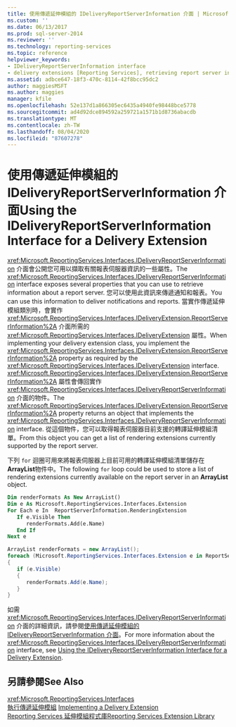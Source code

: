 ```yaml
---
title: 使用傳遞延伸模組的 IDeliveryReportServerInformation 介面 | Microsoft Docs
ms.custom: ''
ms.date: 06/13/2017
ms.prod: sql-server-2014
ms.reviewer: ''
ms.technology: reporting-services
ms.topic: reference
helpviewer_keywords:
- IDeliveryReportServerInformation interface
- delivery extensions [Reporting Services], retrieving report server information
ms.assetid: adbce647-18f3-470c-8114-42f8bcc95dc2
author: maggiesMSFT
ms.author: maggies
manager: kfile
ms.openlocfilehash: 52e137d1a866305ec6435a4940fe98448bce5778
ms.sourcegitcommit: ad4d92dce894592a259721a1571b1d8736abacdb
ms.translationtype: MT
ms.contentlocale: zh-TW
ms.lasthandoff: 08/04/2020
ms.locfileid: "87607278"
---
```

# <a name="using-the-ideliveryreportserverinformation-interface-for-a-delivery-extension"></a><span data-ttu-id="718ec-102">使用傳遞延伸模組的 IDeliveryReportServerInformation 介面</span><span class="sxs-lookup"><span data-stu-id="718ec-102">Using the IDeliveryReportServerInformation Interface for a Delivery Extension</span></span>
  <span data-ttu-id="718ec-103"><xref:Microsoft.ReportingServices.Interfaces.IDeliveryReportServerInformation> 介面會公開您可用以擷取有關報表伺服器資訊的一些屬性。</span><span class="sxs-lookup"><span data-stu-id="718ec-103">The <xref:Microsoft.ReportingServices.Interfaces.IDeliveryReportServerInformation> interface exposes several properties that you can use to retrieve information about a report server.</span></span> <span data-ttu-id="718ec-104">您可以使用此資訊來傳遞通知和報表。</span><span class="sxs-lookup"><span data-stu-id="718ec-104">You can use this information to deliver notifications and reports.</span></span> <span data-ttu-id="718ec-105">當實作傳遞延伸模組類別時，會實作 <xref:Microsoft.ReportingServices.Interfaces.IDeliveryExtension.ReportServerInformation%2A> 介面所需的 <xref:Microsoft.ReportingServices.Interfaces.IDeliveryExtension> 屬性。</span><span class="sxs-lookup"><span data-stu-id="718ec-105">When implementing your delivery extension class, you implement the <xref:Microsoft.ReportingServices.Interfaces.IDeliveryExtension.ReportServerInformation%2A> property as required by the <xref:Microsoft.ReportingServices.Interfaces.IDeliveryExtension> interface.</span></span> <span data-ttu-id="718ec-106"><xref:Microsoft.ReportingServices.Interfaces.IDeliveryExtension.ReportServerInformation%2A> 屬性會傳回實作 <xref:Microsoft.ReportingServices.Interfaces.IDeliveryReportServerInformation> 介面的物件。</span><span class="sxs-lookup"><span data-stu-id="718ec-106">The <xref:Microsoft.ReportingServices.Interfaces.IDeliveryExtension.ReportServerInformation%2A> property returns an object that implements the <xref:Microsoft.ReportingServices.Interfaces.IDeliveryReportServerInformation> interface.</span></span> <span data-ttu-id="718ec-107">從這個物件，您可以取得報表伺服器目前支援的轉譯延伸模組清單。</span><span class="sxs-lookup"><span data-stu-id="718ec-107">From this object you can get a list of rendering extensions currently supported by the report server.</span></span>  
  
 <span data-ttu-id="718ec-108">下列 `for` 迴圈可用來將報表伺服器上目前可用的轉譯延伸模組清單儲存在**ArrayList**物件中。</span><span class="sxs-lookup"><span data-stu-id="718ec-108">The following `for` loop could be used to store a list of rendering extensions currently available on the report server in an **ArrayList** object.</span></span>  
  
```vb  
Dim renderFormats As New ArrayList()  
Dim e As Microsoft.ReportingServices.Interfaces.Extension  
For Each e In  ReportServerInformation.RenderingExtension  
   If e.Visible Then  
      renderFormats.Add(e.Name)  
   End If  
Next e  
```  
  
```csharp  
ArrayList renderFormats = new ArrayList();  
foreach (Microsoft.ReportingServices.Interfaces.Extension e in ReportServerInformation.RenderingExtension)  
{   
   if (e.Visible)  
   {  
      renderFormats.Add(e.Name);  
   }  
}  
```  
  
 <span data-ttu-id="718ec-109">如需 <xref:Microsoft.ReportingServices.Interfaces.IDeliveryReportServerInformation> 介面的詳細資訊，請參閱[使用傳遞延伸模組的 IDeliveryReportServerInformation 介面](using-the-ideliveryreportserverinformation-interface-for-a-delivery-extension.md)。</span><span class="sxs-lookup"><span data-stu-id="718ec-109">For more information about the <xref:Microsoft.ReportingServices.Interfaces.IDeliveryReportServerInformation> interface, see [Using the IDeliveryReportServerInformation Interface for a Delivery Extension](using-the-ideliveryreportserverinformation-interface-for-a-delivery-extension.md).</span></span>  
  
## <a name="see-also"></a><span data-ttu-id="718ec-110">另請參閱</span><span class="sxs-lookup"><span data-stu-id="718ec-110">See Also</span></span>  
 <xref:Microsoft.ReportingServices.Interfaces>   
 <span data-ttu-id="718ec-111">[執行傳遞延伸模組](implementing-a-delivery-extension.md) </span><span class="sxs-lookup"><span data-stu-id="718ec-111">[Implementing a Delivery Extension](implementing-a-delivery-extension.md) </span></span>  
 [<span data-ttu-id="718ec-112">Reporting Services 延伸模組程式庫</span><span class="sxs-lookup"><span data-stu-id="718ec-112">Reporting Services Extension Library</span></span>](../reporting-services-extension-library.md)  
  
  
